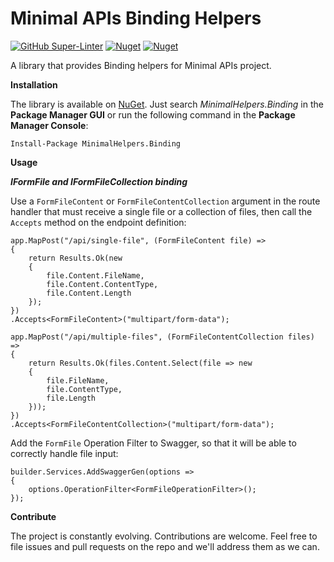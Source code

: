 # Minimal APIs Binding Helpers

[![GitHub Super-Linter](https://github.com/marcominerva/MinimalHelpers.Binding/workflows/Lint%20Code%20Base/badge.svg)](https://github.com/marketplace/actions/super-linter)
[![Nuget](https://img.shields.io/nuget/v/MinimalHelpers.Binding)](https://www.nuget.org/packages/MinimalHelpers.Binding)
[![Nuget](https://img.shields.io/nuget/dt/MinimalHelpers.Binding)](https://www.nuget.org/packages/MinimalHelpers.Binding)

A library that provides Binding helpers for Minimal APIs project.

**Installation**

The library is available on [NuGet](https://www.nuget.org/packages/MinimalHelpers.Binding). Just search *MinimalHelpers.Binding* in the **Package Manager GUI** or run the following command in the **Package Manager Console**:

    Install-Package MinimalHelpers.Binding

**Usage**

***IFormFile and IFormFileCollection binding***

Use a `FormFileContent` or `FormFileContentCollection` argument in the route handler that must receive a single file or a collection of files, then call the `Accepts` method on the endpoint definition:

    app.MapPost("/api/single-file", (FormFileContent file) =>
    {
        return Results.Ok(new
        {
            file.Content.FileName,
            file.Content.ContentType,
            file.Content.Length
        });
    })
    .Accepts<FormFileContent>("multipart/form-data");

    app.MapPost("/api/multiple-files", (FormFileContentCollection files) =>
    {
        return Results.Ok(files.Content.Select(file => new
        {
            file.FileName,
            file.ContentType,
            file.Length
        }));
    })
    .Accepts<FormFileContentCollection>("multipart/form-data");

Add the `FormFile` Operation Filter to Swagger, so that it will be able to correctly handle file input:

    builder.Services.AddSwaggerGen(options =>
    {
        options.OperationFilter<FormFileOperationFilter>();
    });

**Contribute**

The project is constantly evolving. Contributions are welcome. Feel free to file issues and pull requests on the repo and we'll address them as we can. 
